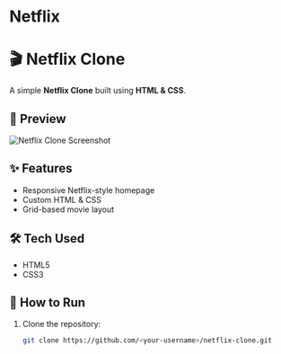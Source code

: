 # Netflix
# 🎬 Netflix Clone

A simple **Netflix Clone** built using **HTML & CSS**.  


## 📸 Preview
![Netflix Clone Screenshot](images/banner.jpg)

## ✨ Features
- Responsive Netflix-style homepage
- Custom HTML & CSS
- Grid-based movie layout

## 🛠️ Tech Used
- HTML5
- CSS3

## 📂 How to Run
1. Clone the repository:
   ```bash
   git clone https://github.com/<your-username>/netflix-clone.git

